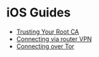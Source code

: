 # iOS Guides

- [Trusting Your Root CA](./ca.md)
- [Connecting via router VPN](./vpn.md)
- [Connecting over Tor](./tor.md)
